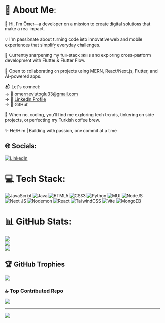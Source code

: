 # 💫 About Me:
👋 Hi, I'm Ömer—a developer on a mission to create digital solutions that make a real impact.<br><br>💡 I'm passionate about turning code into innovative web and mobile experiences that simplify everyday challenges.<br><br>🚀 Currently sharpening my full-stack skills and exploring cross-platform development with Flutter & Flutter Flow.<br><br>🤝 Open to collaborating on projects using MERN, React/Next.js, Flutter, and AI-powered apps.<br><br>📬 Let's connect:<br>→ 📧 omermevlutoglu33@gmail.com  <br>→ 💼 [LinkedIn Profile]()  <br>→ 🐙 GitHub<br><br>🌈 When not coding, you'll find me exploring tech trends, tinkering on side projects, or perfecting my Turkish coffee brew.<br><br>✨ He/Him | Building with passion, one commit at a time<br>


## 🌐 Socials:
[![LinkedIn](https://img.shields.io/badge/LinkedIn-%230077B5.svg?logo=linkedin&logoColor=white)](https://linkedin.com/in/https://www.linkedin.com/in/%C3%B6mer-mevl%C3%BCto%C4%9Flu-ab7105257/) 

# 💻 Tech Stack:
![JavaScript](https://img.shields.io/badge/javascript-%23323330.svg?style=flat&logo=javascript&logoColor=%23F7DF1E) ![Java](https://img.shields.io/badge/java-%23ED8B00.svg?style=flat&logo=openjdk&logoColor=white) ![HTML5](https://img.shields.io/badge/html5-%23E34F26.svg?style=flat&logo=html5&logoColor=white) ![CSS3](https://img.shields.io/badge/css3-%231572B6.svg?style=flat&logo=css3&logoColor=white) ![Python](https://img.shields.io/badge/python-3670A0?style=flat&logo=python&logoColor=ffdd54) ![MUI](https://img.shields.io/badge/MUI-%230081CB.svg?style=flat&logo=mui&logoColor=white) ![NodeJS](https://img.shields.io/badge/node.js-6DA55F?style=flat&logo=node.js&logoColor=white) ![Next JS](https://img.shields.io/badge/Next-black?style=flat&logo=next.js&logoColor=white) ![Nodemon](https://img.shields.io/badge/NODEMON-%23323330.svg?style=flat&logo=nodemon&logoColor=%BBDEAD) ![React](https://img.shields.io/badge/react-%2320232a.svg?style=flat&logo=react&logoColor=%2361DAFB) ![TailwindCSS](https://img.shields.io/badge/tailwindcss-%2338B2AC.svg?style=flat&logo=tailwind-css&logoColor=white) ![Vite](https://img.shields.io/badge/vite-%23646CFF.svg?style=flat&logo=vite&logoColor=white) ![MongoDB](https://img.shields.io/badge/MongoDB-%234ea94b.svg?style=flat&logo=mongodb&logoColor=white)
# 📊 GitHub Stats:
![](https://github-readme-stats.vercel.app/api?username=Omer-Mevlutoglu&theme=dark&hide_border=false&include_all_commits=false&count_private=false)<br/>
![](https://nirzak-streak-stats.vercel.app/?user=Omer-Mevlutoglu&theme=dark&hide_border=false)<br/>
![](https://github-readme-stats.vercel.app/api/top-langs/?username=Omer-Mevlutoglu&theme=dark&hide_border=false&include_all_commits=false&count_private=false&layout=compact)

## 🏆 GitHub Trophies
![](https://github-profile-trophy.vercel.app/?username=Omer-Mevlutoglu&theme=dark&no-frame=true&no-bg=true&margin-w=4)

### 🔝 Top Contributed Repo
![](https://github-contributor-stats.vercel.app/api?username=Omer-Mevlutoglu&limit=5&theme=dark&combine_all_yearly_contributions=true)

---
[![](https://visitcount.itsvg.in/api?id=Omer-Mevlutoglu&icon=0&color=0)](https://visitcount.itsvg.in)

<!-- Proudly created with GPRM ( https://gprm.itsvg.in ) -->

